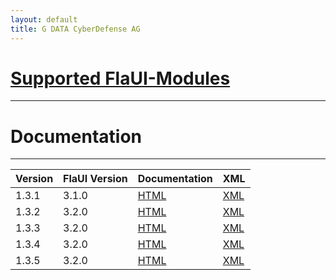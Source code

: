 ```yaml
---
layout: default
title: G DATA CyberDefense AG
---
```


# [Supported FlaUI-Modules](./modules.html)

---------

# Documentation

---------

| Version      | FlaUI Version      | Documentation                       | XML                               |
|:-------------|:------------------ | :------------------                 | :------------------               |
| 1.3.1        | 3.1.0              | [HTML](./keywords/1.3.1/1.3.1.html) | [XML](./keywords/1.3.1/1.3.1.xml) |
| 1.3.2        | 3.2.0              | [HTML](./keywords/1.3.2/1.3.2.html) | [XML](./keywords/1.3.2/1.3.2.xml) |
| 1.3.3        | 3.2.0              | [HTML](./keywords/1.3.3/1.3.3.html) | [XML](./keywords/1.3.3/1.3.3.xml) |
| 1.3.4        | 3.2.0              | [HTML](./keywords/1.3.4/1.3.4.html) | [XML](./keywords/1.3.4/1.3.4.xml) |
| 1.3.5        | 3.2.0              | [HTML](./keywords/1.3.5/1.3.5.html) | [XML](./keywords/1.3.5/1.3.5.xml) |
